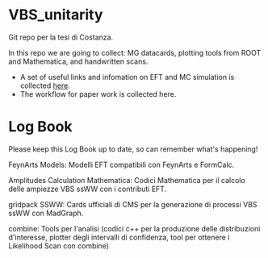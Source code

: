 # VBS_unitarity
Git repo per la tesi di Costanza.

In this repo we are going to collect: MG datacards, plotting tools from ROOT and Mathematica, and handwritten scans.
- A set of useful links and infomation on EFT and MC simulation is collected [here](https://github.com/mpresill/VBS_unitarity/blob/main/GoodToKnowEFT.md). 
- The workflow for paper work is collected here.






# Log Book
Please keep this Log Book up to date, so can remember what's happening!

FeynArts Models:
Modelli EFT compatibili con FeynArts e FormCalc. 

Amplitudes Calculation Mathematica:
Codici Mathematica per il calcolo delle ampiezze VBS ssWW con i contributi EFT.


gridpack SSWW:
Cards ufficiali di CMS per la generazione di processi VBS ssWW con MadGraph.

combine:
Tools per l'analisi (codici c++ per la produzione delle distribuzioni d'interesse, plotter degli intervalli di confidenza, tool per ottenere i Likelihood Scan con combine)
